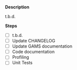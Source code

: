 **Description**

t.b.d.

**Steps**
- [ ] t.b.d.
- [ ] Update CHANGELOG
- [ ] Update GAMS documentation
- [ ] Code documentation
- [ ] Profiling
- [ ] Unit Tests
